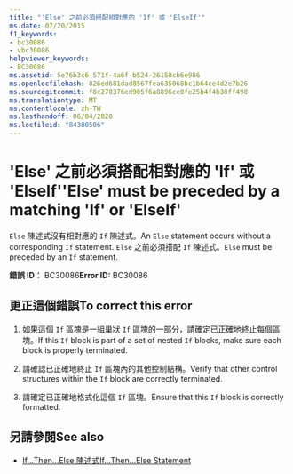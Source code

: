```yaml
---
title: "'Else' 之前必須搭配相對應的 'If' 或 'ElseIf'"
ms.date: 07/20/2015
f1_keywords:
- bc30086
- vbc30086
helpviewer_keywords:
- BC30086
ms.assetid: 5e76b3c6-571f-4a6f-b524-26150cb6e986
ms.openlocfilehash: 826ed681dad8567fea635068bc1b64ce4d2e7b26
ms.sourcegitcommit: f8c270376ed905f6a8896ce0fe25b4f4b38ff498
ms.translationtype: MT
ms.contentlocale: zh-TW
ms.lasthandoff: 06/04/2020
ms.locfileid: "84380506"
---
```

# <a name="else-must-be-preceded-by-a-matching-if-or-elseif"></a><span data-ttu-id="0de0f-102">'Else' 之前必須搭配相對應的 'If' 或 'ElseIf'</span><span class="sxs-lookup"><span data-stu-id="0de0f-102">'Else' must be preceded by a matching 'If' or 'ElseIf'</span></span>
<span data-ttu-id="0de0f-103">`Else` 陳述式沒有相對應的 `If` 陳述式。</span><span class="sxs-lookup"><span data-stu-id="0de0f-103">An `Else` statement occurs without a corresponding `If` statement.</span></span> <span data-ttu-id="0de0f-104">`Else` 之前必須搭配 `If` 陳述式。</span><span class="sxs-lookup"><span data-stu-id="0de0f-104">`Else` must be preceded by an `If` statement.</span></span>  
  
 <span data-ttu-id="0de0f-105">**錯誤 ID︰** BC30086</span><span class="sxs-lookup"><span data-stu-id="0de0f-105">**Error ID:** BC30086</span></span>  
  
## <a name="to-correct-this-error"></a><span data-ttu-id="0de0f-106">更正這個錯誤</span><span class="sxs-lookup"><span data-stu-id="0de0f-106">To correct this error</span></span>  
  
1. <span data-ttu-id="0de0f-107">如果這個 `If` 區塊是一組巢狀 `If` 區塊的一部分，請確定已正確地終止每個區塊。</span><span class="sxs-lookup"><span data-stu-id="0de0f-107">If this `If` block is part of a set of nested `If` blocks, make sure each block is properly terminated.</span></span>  
  
2. <span data-ttu-id="0de0f-108">請確認已正確地終止 `If` 區塊內的其他控制結構。</span><span class="sxs-lookup"><span data-stu-id="0de0f-108">Verify that other control structures within the `If` block are correctly terminated.</span></span>  
  
3. <span data-ttu-id="0de0f-109">請確定已正確地格式化這個 `If` 區塊。</span><span class="sxs-lookup"><span data-stu-id="0de0f-109">Ensure that this `If` block is correctly formatted.</span></span>  
  
## <a name="see-also"></a><span data-ttu-id="0de0f-110">另請參閱</span><span class="sxs-lookup"><span data-stu-id="0de0f-110">See also</span></span>

- [<span data-ttu-id="0de0f-111">If...Then...Else 陳述式</span><span class="sxs-lookup"><span data-stu-id="0de0f-111">If...Then...Else Statement</span></span>](../language-reference/statements/if-then-else-statement.md)
